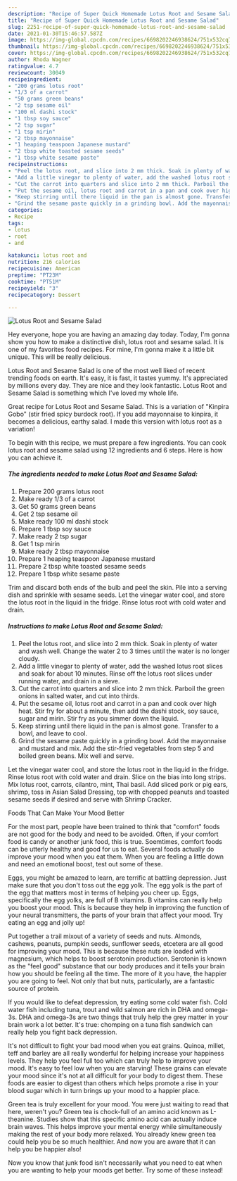 ```yaml
---
description: "Recipe of Super Quick Homemade Lotus Root and Sesame Salad"
title: "Recipe of Super Quick Homemade Lotus Root and Sesame Salad"
slug: 2251-recipe-of-super-quick-homemade-lotus-root-and-sesame-salad
date: 2021-01-30T15:46:57.587Z
image: https://img-global.cpcdn.com/recipes/6698202246938624/751x532cq70/lotus-root-and-sesame-salad-recipe-main-photo.jpg
thumbnail: https://img-global.cpcdn.com/recipes/6698202246938624/751x532cq70/lotus-root-and-sesame-salad-recipe-main-photo.jpg
cover: https://img-global.cpcdn.com/recipes/6698202246938624/751x532cq70/lotus-root-and-sesame-salad-recipe-main-photo.jpg
author: Rhoda Wagner
ratingvalue: 4.7
reviewcount: 30049
recipeingredient:
- "200 grams lotus root"
- "1/3 of a carrot"
- "50 grams green beans"
- "2 tsp sesame oil"
- "100 ml dashi stock"
- "1 tbsp soy sauce"
- "2 tsp sugar"
- "1 tsp mirin"
- "2 tbsp mayonnaise"
- "1 heaping teaspoon Japanese mustard"
- "2 tbsp white toasted sesame seeds"
- "1 tbsp white sesame paste"
recipeinstructions:
- "Peel the lotus root, and slice into 2 mm thick. Soak in plenty of water and wash well. Change the water 2 to 3 times until the water is no longer cloudy."
- "Add a little vinegar to plenty of water, add the washed lotus root slices and soak for about 10 minutes. Rinse off the lotus root slices under running water, and drain in a sieve."
- "Cut the carrot into quarters and slice into 2 mm thick. Parboil the green onions in salted water, and cut into thirds."
- "Put the sesame oil, lotus root and carrot in a pan and cook over high heat. Stir fry for about a minute, then add the dashi stock, soy sauce, sugar and mirin. Stir fry as you simmer down the liquid."
- "Keep stirring until there liquid in the pan is almost gone. Transfer to a bowl, and leave to cool."
- "Grind the sesame paste quickly in a grinding bowl. Add the mayonnaise and mustard and mix. Add the stir-fried vegetables from step 5 and boiled green beans. Mix well and serve."
categories:
- Recipe
tags:
- lotus
- root
- and

katakunci: lotus root and 
nutrition: 216 calories
recipecuisine: American
preptime: "PT23M"
cooktime: "PT51M"
recipeyield: "3"
recipecategory: Dessert

---
```



![Lotus Root and Sesame Salad](https://img-global.cpcdn.com/recipes/6698202246938624/751x532cq70/lotus-root-and-sesame-salad-recipe-main-photo.jpg)

Hey everyone, hope you are having an amazing day today. Today, I'm gonna show you how to make a distinctive dish, lotus root and sesame salad. It is one of my favorites food recipes. For mine, I'm gonna make it a little bit unique. This will be really delicious.

Lotus Root and Sesame Salad is one of the most well liked of recent trending foods on earth. It's easy, it is fast, it tastes yummy. It's appreciated by millions every day. They are nice and they look fantastic. Lotus Root and Sesame Salad is something which I've loved my whole life.

Great recipe for Lotus Root and Sesame Salad. This is a variation of &#34;Kinpira Gobo&#34; (stir fried spicy burdock root). If you add mayonnaise to kinpira, it becomes a delicious, earthy salad. I made this version with lotus root as a variation!


To begin with this recipe, we must prepare a few ingredients. You can cook lotus root and sesame salad using 12 ingredients and 6 steps. Here is how you can achieve it.

<!--inarticleads1-->

##### The ingredients needed to make Lotus Root and Sesame Salad:

1. Prepare 200 grams lotus root
1. Make ready 1/3 of a carrot
1. Get 50 grams green beans
1. Get 2 tsp sesame oil
1. Make ready 100 ml dashi stock
1. Prepare 1 tbsp soy sauce
1. Make ready 2 tsp sugar
1. Get 1 tsp mirin
1. Make ready 2 tbsp mayonnaise
1. Prepare 1 heaping teaspoon Japanese mustard
1. Prepare 2 tbsp white toasted sesame seeds
1. Prepare 1 tbsp white sesame paste


Trim and discard both ends of the bulb and peel the skin. Pile into a serving dish and sprinkle with sesame seeds. Let the vinegar water cool, and store the lotus root in the liquid in the fridge. Rinse lotus root with cold water and drain. 

<!--inarticleads2-->

##### Instructions to make Lotus Root and Sesame Salad:

1. Peel the lotus root, and slice into 2 mm thick. Soak in plenty of water and wash well. Change the water 2 to 3 times until the water is no longer cloudy.
1. Add a little vinegar to plenty of water, add the washed lotus root slices and soak for about 10 minutes. Rinse off the lotus root slices under running water, and drain in a sieve.
1. Cut the carrot into quarters and slice into 2 mm thick. Parboil the green onions in salted water, and cut into thirds.
1. Put the sesame oil, lotus root and carrot in a pan and cook over high heat. Stir fry for about a minute, then add the dashi stock, soy sauce, sugar and mirin. Stir fry as you simmer down the liquid.
1. Keep stirring until there liquid in the pan is almost gone. Transfer to a bowl, and leave to cool.
1. Grind the sesame paste quickly in a grinding bowl. Add the mayonnaise and mustard and mix. Add the stir-fried vegetables from step 5 and boiled green beans. Mix well and serve.


Let the vinegar water cool, and store the lotus root in the liquid in the fridge. Rinse lotus root with cold water and drain. Slice on the bias into long strips. Mix lotus root, carrots, cilantro, mint, Thai basil. Add sliced pork or pig ears, shrimp, toss in Asian Salad Dressing, top with chopped peanuts and toasted sesame seeds if desired and serve with Shrimp Cracker. 

Foods That Can Make Your Mood Better


For the most part, people have been trained to think that "comfort" foods are not good for the body and need to be avoided. Often, if your comfort food is candy or another junk food, this is true. Soemtimes, comfort foods can be utterly healthy and good for us to eat. Several foods actually do improve your mood when you eat them. When you are feeling a little down and need an emotional boost, test out some of these.

Eggs, you might be amazed to learn, are terrific at battling depression. Just make sure that you don't toss out the egg yolk. The egg yolk is the part of the egg that matters most in terms of helping you cheer up. Eggs, specifically the egg yolks, are full of B vitamins. B vitamins can really help you boost your mood. This is because they help in improving the function of your neural transmitters, the parts of your brain that affect your mood. Try eating an egg and jolly up!

Put together a trail mixout of a variety of seeds and nuts. Almonds, cashews, peanuts, pumpkin seeds, sunflower seeds, etcetera are all good for improving your mood. This is because these nuts are loaded with magnesium, which helps to boost serotonin production. Serotonin is known as the "feel good" substance that our body produces and it tells your brain how you should be feeling all the time. The more of it you have, the happier you are going to feel. Not only that but nuts, particularly, are a fantastic source of protein.

If you would like to defeat depression, try eating some cold water fish. Cold water fish including tuna, trout and wild salmon are rich in DHA and omega-3s. DHA and omega-3s are two things that truly help the grey matter in your brain work a lot better. It's true: chomping on a tuna fish sandwich can really help you fight back depression. 

It's not difficult to fight your bad mood when you eat grains. Quinoa, millet, teff and barley are all really wonderful for helping increase your happiness levels. They help you feel full too which can truly help to improve your mood. It's easy to feel low when you are starving! These grains can elevate your mood since it's not at all difficult for your body to digest them. These foods are easier to digest than others which helps promote a rise in your blood sugar which in turn brings up your mood to a happier place.

Green tea is truly excellent for your mood. You were just waiting to read that here, weren't you? Green tea is chock-full of an amino acid known as L-theanine. Studies show that this specific amino acid can actually induce brain waves. This helps improve your mental energy while simultaneously making the rest of your body more relaxed. You already knew green tea could help you be so much healthier. And now you are aware that it can help you be happier also!

Now you know that junk food isn't necessarily what you need to eat when you are wanting to help your moods get better. Try some of these instead!

